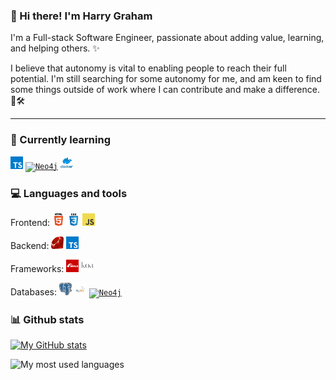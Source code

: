 ### 👋 Hi there! I'm Harry Graham

I'm a Full-stack Software Engineer, passionate about adding value, learning, and helping others. ✨

I believe that autonomy is vital to enabling people to reach their full potential. I'm still searching for some autonomy for me, and am keen to find some things outside of work where I can contribute and make a difference. 🧡🛠️

---

### 🌱 Currently learning

<code><a href="https://github.com/topics/typescript"><img height="20" alt="TypeScript" src="https://raw.githubusercontent.com/github/explore/80688e429a7d4ef2fca1e82350fe8e3517d3494d/topics/typescript/typescript.png"></a></code>
<code><a href="https://github.com/neo4j"><img height="20" alt="Neo4j" src="https://avatars.githubusercontent.com/u/201120?s=200&v=4"></a></code>
<code><a href="https://github.com/docker"><img height="20" alt="Docker" src="https://raw.githubusercontent.com/github/explore/80688e429a7d4ef2fca1e82350fe8e3517d3494d/topics/docker/docker.png"></a></code>

### 💻 Languages and tools

<!--
<code><a href=""><img height="20" alt="" src=""></a></code>
-->

Frontend:
<code><a href="https://github.com/topics/html"><img height="20" alt="HTML" src="https://raw.githubusercontent.com/github/explore/80688e429a7d4ef2fca1e82350fe8e3517d3494d/topics/html/html.png"></a></code>
<code><a href="https://github.com/topics/css"><img height="20" alt="CSS" src="https://raw.githubusercontent.com/github/explore/80688e429a7d4ef2fca1e82350fe8e3517d3494d/topics/css/css.png"></a></code>
<code><a href="https://github.com/topics/javascript"><img height="20" alt="JavaScript" src="https://raw.githubusercontent.com/github/explore/80688e429a7d4ef2fca1e82350fe8e3517d3494d/topics/javascript/javascript.png"></a></code>

Backend:
<code><a href="https://github.com/ruby"><img height="20" alt="Ruby" src="https://raw.githubusercontent.com/github/explore/80688e429a7d4ef2fca1e82350fe8e3517d3494d/topics/ruby/ruby.png"></a></code>
<code><a href="https://github.com/topics/typescript"><img height="20" alt="TypeScript" src="https://raw.githubusercontent.com/github/explore/80688e429a7d4ef2fca1e82350fe8e3517d3494d/topics/typescript/typescript.png"></a></code>

Frameworks:
<code><a href="https://github.com/topics/rails"><img height="20" alt="Rails" src="https://raw.githubusercontent.com/github/explore/80688e429a7d4ef2fca1e82350fe8e3517d3494d/topics/rails/rails.png"></a></code>
<code><a href="https://github.com/topics/koa"><img height="20" alt="Koa" src="https://raw.githubusercontent.com/github/explore/087f23463641d25ee971402fa26e3dfb2855edb9/topics/koa/koa.png"></a></code>

Databases:
<code><a href="https://github.com/topics/postgresql"><img height="20" alt="PostgreSQL" src="https://raw.githubusercontent.com/github/explore/80688e429a7d4ef2fca1e82350fe8e3517d3494d/topics/postgresql/postgresql.png"></a></code>
<code><a href="https://github.com/topics/mysql"><img height="20" alt="MySQL" src="https://raw.githubusercontent.com/github/explore/80688e429a7d4ef2fca1e82350fe8e3517d3494d/topics/mysql/mysql.png"></a></code>
<code><a href="https://github.com/neo4j"><img height="20" alt="Neo4j" src="https://avatars.githubusercontent.com/u/201120?s=200&v=4"></a></code>

### 📊 Github stats

[![My GitHub stats](https://github-readme-stats.vercel.app/api?username=harry-graham&hide=stars&count_private=true&show_icons=true)](https://github.com/anuraghazra/github-readme-stats)

![My most used languages](https://github-readme-stats.sabesansathananthan.vercel.app/api/top-langs/?username=harry-graham&layout=compact)
